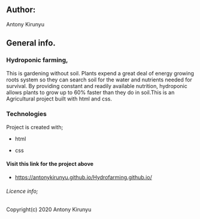 ##  Author:

Antony Kirunyu
## General info.
### Hydroponic farming,
This is gardening without soil. Plants expend a great deal of energy growing roots system so they can search  soil for the water and nutrients needed for survival.
By providing constant and readily available nutrition, hydroponic allows plants to grow up to 60% faster than they do in soil.This is an Agricultural project built with html and css.

### Technologies
Project is created with;

* html

* css

#### Visit this link for the project above
* https://antonykirunyu.github.io/Hydrofarming.github.io/

###### Licence info;
Copyright(c) 2020 Antony Kirunyu
